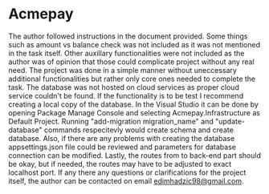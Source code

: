 # Acmepay
The author followed instructions in the document provided. Some things such as amount vs balance check was not included as it was not mentioned in the task itself. Other auxillary functionalities were not included as the author was of opinion that those could complicate project without any real need. The project was done in a simple manner without uneccessary additional functionalities but rather only core ones needed to complete the task. 
The database was not hosted on cloud services as proper cloud service couldn't be found.
If the functionality is to be test I recommend creating a local copy of the database. In the Visual Studio it can be done by opening Package Manage Console and selecting Acmepay.Infrastructure as Default Project. 
Running "add-migration migration_name"  and "update-database" commands respecitevly would create schema and create database. Also, if there are any problems with creating the database appsettings.json file could be reviewed and parameters for database connection can be modified.
Lastly, the routes from to back-end part should be okay, but if needed, the routes may have to be adjusted to exact localhost port.
If any there any questions or clarifications for the project itself, the author can be contacted on email edimhadzic98@gmail.com.
